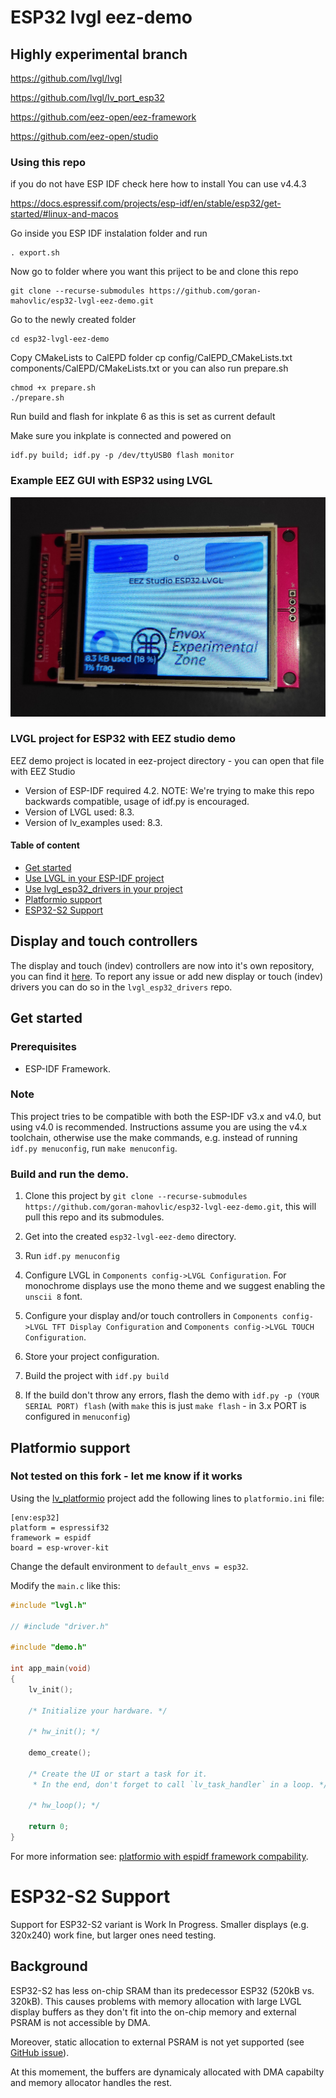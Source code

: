 # ESP32 lvgl eez-demo

## Highly experimental branch

https://github.com/lvgl/lvgl

https://github.com/lvgl/lv_port_esp32

https://github.com/eez-open/eez-framework

https://github.com/eez-open/studio

### Using this repo


if you do not have ESP IDF check here how to install
You can use v4.4.3 

https://docs.espressif.com/projects/esp-idf/en/stable/esp32/get-started/#linux-and-macos

Go inside you ESP IDF instalation folder and run 

```
. export.sh
```

Now go to folder where you want this priject to be and clone this repo

```
git clone --recurse-submodules https://github.com/goran-mahovlic/esp32-lvgl-eez-demo.git
```

Go to the newly created folder

```
cd esp32-lvgl-eez-demo
```

Copy CMakeLists to CalEPD folder
cp config/CalEPD_CMakeLists.txt components/CalEPD/CMakeLists.txt 
or you can also run prepare.sh

```
chmod +x prepare.sh
./prepare.sh
```

Run build and flash for inkplate 6 as this is set as current default

Make sure you inkplate is connected and powered on

```
idf.py build; idf.py -p /dev/ttyUSB0 flash monitor
```

### Example EEZ GUI with ESP32 using LVGL

![Example EEZ GUI with ESP32 using LVGL](images/eez_lvgl.jpg)

### LVGL project for ESP32 with EEZ studio demo

EEZ demo project is located in eez-project directory - you can open that file with EEZ Studio

- Version of ESP-IDF required 4.2. NOTE: We're trying to make this repo backwards compatible, usage of idf.py is encouraged.
- Version of LVGL used: 8.3.
- Version of lv_examples used: 8.3.

#### Table of content
- [Get started](#get-started)
- [Use LVGL in your ESP-IDF project](#use-lvgl-in-your-esp-idf-project)
- [Use lvgl_esp32_drivers in your project](#use-lvgl_esp32_drivers-in-your-project)
- [Platformio support](#platformio-support)
- [ESP32-S2 Support](#esp32-s2-support)

## Display and touch controllers

The display and touch (indev) controllers are now into it's own repository, you can find it [here](https://github.com/lvgl/lvgl_esp32_drivers).
To report any issue or add new display or touch (indev) drivers you can do so in the `lvgl_esp32_drivers` repo.

## Get started

### Prerequisites

- ESP-IDF Framework.

### Note

This project tries to be compatible with both the ESP-IDF v3.x and v4.0, but using v4.0 is recommended.
Instructions assume you are using the v4.x toolchain, otherwise use the make commands, e.g. instead of running `idf.py menuconfig`, run `make menuconfig`.

### Build and run the demo.

1. Clone this project by `git clone --recurse-submodules https://github.com/goran-mahovlic/esp32-lvgl-eez-demo.git`, this will pull this repo and its submodules.

2. Get into the created `esp32-lvgl-eez-demo` directory.

3. Run `idf.py menuconfig`

4. Configure LVGL in `Components config->LVGL Configuration`. For monochrome displays use the mono theme and we suggest enabling the `unscii 8` font.

5. Configure your display and/or touch controllers in `Components config->LVGL TFT Display Configuration` and `Components config->LVGL TOUCH Configuration`.

6. Store your project configuration.

7. Build the project with `idf.py build`

8. If the build don't throw any errors, flash the demo with `idf.py -p (YOUR SERIAL PORT) flash` (with `make` this is just `make flash` - in 3.x PORT is configured in `menuconfig`)

## Platformio support

### Not tested on this fork - let me know if it works

Using the [lv_platformio](https://github.com/lvgl/lv_platformio) project add the following lines to `platformio.ini` file:

```
[env:esp32]
platform = espressif32
framework = espidf
board = esp-wrover-kit
```

Change the default environment to `default_envs = esp32`.

Modify the `main.c` like this:

```c
#include "lvgl.h"

// #include "driver.h"

#include "demo.h"

int app_main(void)
{
    lv_init();

    /* Initialize your hardware. */
    
    /* hw_init(); */

    demo_create();

    /* Create the UI or start a task for it.
     * In the end, don't forget to call `lv_task_handler` in a loop. */

    /* hw_loop(); */

    return 0;
}
```

For more information see: [platformio with espidf framework compability](https://github.com/lvgl/lv_port_esp32/issues/168).

# ESP32-S2 Support

Support for ESP32-S2 variant is Work In Progress.
Smaller displays (e.g. 320x240) work fine, but larger ones need testing.

## Background

ESP32-S2 has less on-chip SRAM than its predecessor ESP32 (520kB vs. 320kB).
This causes problems with memory allocation with large LVGL display buffers as they don't fit into the on-chip memory
and external PSRAM is not accessible by DMA.

Moreover, static allocation to external PSRAM is not yet supported
(see [GitHub issue](https://github.com/espressif/esp-idf/issues/6162)).

At this momement, the buffers are dynamicaly allocated with DMA capabilty and memory allocator handles the rest.
